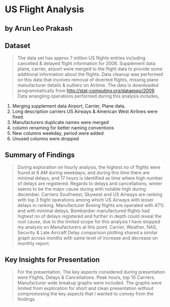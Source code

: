 # US Flight Analysis
## by Arun Leo Prakash


## Dataset

> The data set has approx 7 million US flights entries including cancelled & delayed flight information for 2008. Supplement data plane, carrier, airport were merged to the flight data to provide some additional information about the flights. Data cleanup was performed on this data that involves removal of diverted flights, missing plane manufacturer details & outliers on Airtime. The data is downloaded programmatically from http://stat-computing.org/dataexpo/2009. 
Data wrangling operations performed during this analysis includes, 
1. Merging supplement data Airport, Carrier, Plane data. 
2. Long description carriers US Airways & American West Airlines were fixed. 
3. Manufacturers duplicate names were merged
4. column renaming for better naming conventions
5. New columns weekday, period were added
6. Unused columns were dropped 


## Summary of Findings

> During exploration on hourly analysis, the highest no of flights were found at 6 AM during weekdays, and during this time there are minimal delays, and 17 hours is identified as time where high number of delays are registered. Regards to delays and cancellations, winter seems to be the major cause during with notable high during december. Carriers Southwest, Skywest and US Airways are ranking with top 3 flight operations among which US Airways with lesser delays in ranking. Manufacturer Boeing flights are operated with 47% and with minimal delays, Bombardier manufactured flights had highest no of delays registered and further in depth could reveal the root cause, due to the limited scope for this analysis I have stopped my analysis on Manufacturers at this point. 
Carrier, Weather, NAS, Security & Late Aircraft Delay comparison plotting shared a similar graph across months with same level of increase and decrease on monthly report.


## Key Insights for Presentation

> For the presentation, The key aspects considered during presentation were Flights, Delays & Cancellations. Peak hours, top 10 Carriers. Manufacturer wide breakup graphs were included. The graphs were limited from exploration for short and clean presentation without compromosing the key aspects that I wanted to convey from the findings.